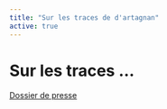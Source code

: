 ```yaml
---
title: "Sur les traces de d'artagnan"
active: true
---
```


# Sur les traces ...

[Dossier de presse](https://mailchi.mp/686dec0a9919/lesoriginesdedartagnan)
